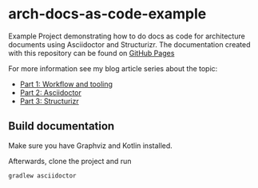 # arch-docs-as-code-example

Example Project demonstrating how to do docs as code for architecture documents using Asciidoctor and Structurizr. The documentation created with this repository can be found on [GitHub Pages](https://chriskn.github.io/arch-docs-as-code-example)

For more information see my blog article series about the topic:

* [Part 1: Workflow and tooling](https://blog.codecentric.de/architecture-documentation-docs-as-code-structurizr-asciidoctor)
* [Part 2: Asciidoctor](https://blog.codecentric.de/architecture-documentation-as-code-with-structurizr-and-asciidoctor-part-2-asciidoctor)
* [Part 3: Structurizr](https://blog.codecentric.de/architecture-documentation-as-code-with-structurizr-and-asciidoctor-part-3-structurizr)

## Build documentation
Make sure you have Graphviz and Kotlin installed.

Afterwards, clone the project and run 

`gradlew asciidoctor`